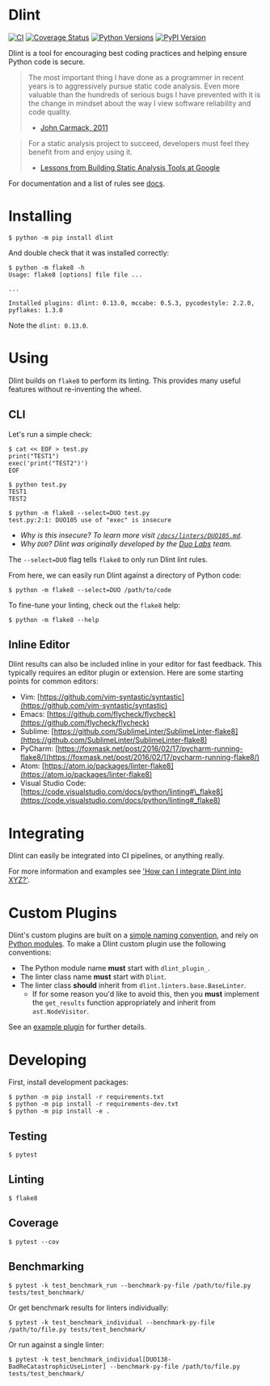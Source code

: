 # Dlint

[![CI](https://github.com/dlint-py/dlint/actions/workflows/ci.yml/badge.svg?branch=master)](https://github.com/dlint-py/dlint/actions/workflows/ci.yml)
[![Coverage Status](https://coveralls.io/repos/github/dlint-py/dlint/badge.svg?branch=master)](https://coveralls.io/github/dlint-py/dlint?branch=master)
[![Python Versions](https://img.shields.io/pypi/pyversions/dlint.svg)](https://pypi.org/project/dlint/)
[![PyPI Version](https://img.shields.io/pypi/v/dlint.svg)](https://pypi.org/project/dlint/)

Dlint is a tool for encouraging best coding practices and helping ensure Python code is secure.

> The most important thing I have done as a programmer in recent years is to
> aggressively pursue static code analysis. Even more valuable than the
> hundreds of serious bugs I have prevented with it is the change in mindset
> about the way I view software reliability and code quality.
>
> - [John Carmack, 2011](https://www.gamasutra.com/view/news/128836/InDepth_Static_Code_Analysis.php)

> For a static analysis project to succeed, developers must feel they benefit
> from and enjoy using it.
>
> - [Lessons from Building Static Analysis Tools at Google](https://cacm.acm.org/magazines/2018/4/226371-lessons-from-building-static-analysis-tools-at-google/fulltext)

For documentation and a list of rules see [docs](https://github.com/dlint-py/dlint/tree/master/docs).

# Installing

```
$ python -m pip install dlint
```

And double check that it was installed correctly:

```
$ python -m flake8 -h
Usage: flake8 [options] file file ...

...

Installed plugins: dlint: 0.13.0, mccabe: 0.5.3, pycodestyle: 2.2.0, pyflakes: 1.3.0
```

Note the `dlint: 0.13.0`.

# Using

Dlint builds on `flake8` to perform its linting. This provides many
useful features without re-inventing the wheel.

## CLI

Let's run a simple check:

```
$ cat << EOF > test.py
print("TEST1")
exec('print("TEST2")')
EOF
```

```
$ python test.py
TEST1
TEST2
```

```
$ python -m flake8 --select=DUO test.py
test.py:2:1: DUO105 use of "exec" is insecure
```

- _Why is this insecure? To learn more visit [`/docs/linters/DUO105.md`](https://github.com/dlint-py/dlint/blob/master/docs/linters/DUO105.md)._
- _Why `DUO`? Dlint was originally developed by the [Duo Labs](https://duo.com/blog/introducing-dlint-robust-static-analysis-for-python) team._

The `--select=DUO` flag tells `flake8` to only run Dlint lint rules.

From here, we can easily run Dlint against a directory of Python code:

```
$ python -m flake8 --select=DUO /path/to/code
```

To fine-tune your linting, check out the `flake8` help:

```
$ python -m flake8 --help
```

## Inline Editor

Dlint results can also be included inline in your editor for fast feedback.
This typically requires an editor plugin or extension. Here are some starting
points for common editors:

- Vim: [https://github.com/vim-syntastic/syntastic](https://github.com/vim-syntastic/syntastic)
- Emacs: [https://github.com/flycheck/flycheck](https://github.com/flycheck/flycheck)
- Sublime: [https://github.com/SublimeLinter/SublimeLinter-flake8](https://github.com/SublimeLinter/SublimeLinter-flake8)
- PyCharm: [https://foxmask.net/post/2016/02/17/pycharm-running-flake8/](https://foxmask.net/post/2016/02/17/pycharm-running-flake8/)
- Atom: [https://atom.io/packages/linter-flake8](https://atom.io/packages/linter-flake8)
- Visual Studio Code: [https://code.visualstudio.com/docs/python/linting#\_flake8](https://code.visualstudio.com/docs/python/linting#_flake8)

# Integrating

Dlint can easily be integrated into CI pipelines, or anything really.

For more information and examples see ['How can I integrate Dlint into XYZ?'](https://github.com/dlint-py/dlint/tree/master/docs#how-can-i-integrate-dlint-into-xyz).

# Custom Plugins

Dlint's custom plugins are built on a [simple naming convention](https://packaging.python.org/guides/creating-and-discovering-plugins/#using-naming-convention),
and rely on [Python modules](https://docs.python.org/3/distutils/examples.html#pure-python-distribution-by-module).
To make a Dlint custom plugin use the following conventions:

- The Python module name **must** start with `dlint_plugin_`.
- The linter class name **must** start with `Dlint`.
- The linter class **should** inherit from `dlint.linters.base.BaseLinter`.
  - If for some reason you'd like to avoid this, then you **must** implement
    the `get_results` function appropriately and inherit from `ast.NodeVisitor`.

See an [example plugin](https://github.com/dlint-py/dlint-plugin-example) for further details.

# Developing

First, install development packages:

```
$ python -m pip install -r requirements.txt
$ python -m pip install -r requirements-dev.txt
$ python -m pip install -e .
```

## Testing

```
$ pytest
```

## Linting

```
$ flake8
```

## Coverage

```
$ pytest --cov
```

## Benchmarking

```
$ pytest -k test_benchmark_run --benchmark-py-file /path/to/file.py tests/test_benchmark/
```

Or get benchmark results for linters individually:

```
$ pytest -k test_benchmark_individual --benchmark-py-file /path/to/file.py tests/test_benchmark/
```

Or run against a single linter:

```
$ pytest -k test_benchmark_individual[DUO138-BadReCatastrophicUseLinter] --benchmark-py-file /path/to/file.py tests/test_benchmark/
```
